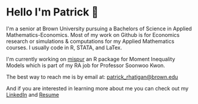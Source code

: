 # Hello I'm Patrick 👋

I'm a senior at Brown University pursuing a Bachelors of Science in Applied Mathematics-Economics. 
Most of my work on Github is for Economics research or simulations & computations for my Applied Mathematics courses.
I usually code in R, STATA, and LaTex.

I'm currently working on [mispur](https://github.com/patrick-rhatigan/mispur) an R package for Moment Inequality Models which is part of my RA job for Professor Soonwoo Kwon.

The best way to reach me is by email at: patrick_rhatigan@brown.edu

And if you are interested in learning more about me you can check out my [LinkedIn](www.linkedin.com/in/patrick-a-rhatigan) and [Resume](https://github.com/patrick-rhatigan/patrick-rhatigan/blob/main/Resume.pdf)
